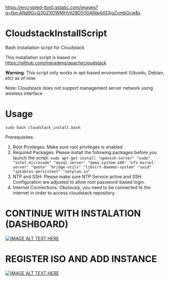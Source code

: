 https://encrypted-tbn0.gstatic.com/images?q=tbn:ANd9GcQ3GZXOWMHVjl28D5i10AlNa4d33jgZvmbGcw&s

# CloudstackInstallScript
Bash installation script for Cloudstack

This installation script is based on https://github.com/maradens/apachecloudstack

**Warning**: This script only works in apt-based environment (Ubuntu, Debian, etc) as of now.

Note: Cloudstack does not support management server network using wireless interface

# Usage
`sudo bash cloudstack_install.bash`

Prerequisites:
1. Root Privileges: Make sure root privileges is enabled
2. Required Packages: Please install the following packages before you launch the script: `sudo apt-get install "openssh-server" "sudo" "intel-microcode" "mysql-server" "qemu-system-x86" "nfs-kernel-server" "quota" "bridge-utils" "libvirt-daemon-system" "uuid" "iptables-persistent" "netplan.io"`
3. NTP and SSH: Please make sure NTP Service active and SSH Configuration are adjusted to allow root password-based login.
4. Internet Connections: Obviously, you need to be connected to the internet in order to access cloudstack repository.

# CONTINUE WITH INSTALATION (DASHBOARD)
[![IMAGE ALT TEXT HERE](https://img.youtube.com/vi/kO7uZVOm9fw/0.jpg)](https://www.youtube.com/watch?v=kO7uZVOm9fw)

# REGISTER ISO AND ADD INSTANCE
[![IMAGE ALT TEXT HERE](https://img.youtube.com/vi/0sKBQg9rr50/0.jpg)](https://www.youtube.com/watch?v=0sKBQg9rr50)
